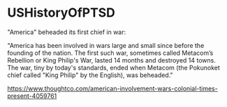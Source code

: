 # USHistoryOfPTSD

"America" beheaded its first chief in war: 

"America has been involved in wars large and small since before the founding of the nation. The first such war, sometimes called Metacom’s Rebellion or King Philip's War, lasted 14 months and destroyed 14 towns.
The war, tiny by today's standards, ended when Metacom (the Pokunoket chief called "King Philip" by the English), was beheaded."

https://www.thoughtco.com/american-involvement-wars-colonial-times-present-4059761